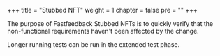 +++
title = "Stubbed NFT"
weight = 1
chapter = false
pre = ""
+++

The purpose of Fastfeedback Stubbed NFTs is to quickly verify that the non-functional requirements haven't been affected by the change.

Longer running tests can be run in the extended test phase.
